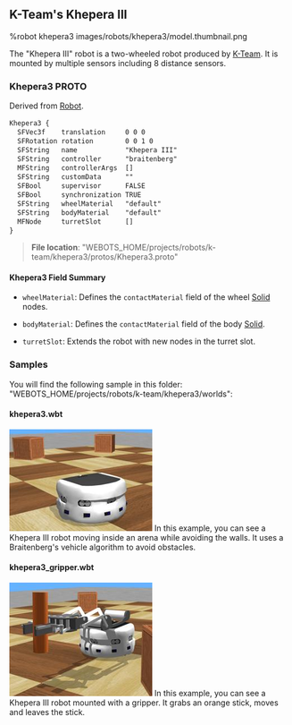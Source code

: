 ## K-Team's Khepera III

%robot khepera3 images/robots/khepera3/model.thumbnail.png

The "Khepera III" robot is a two-wheeled robot produced by [K-Team](https://www.k-team.com/mobile-robotics-products/old-products/khepera-iii).
It is mounted by multiple sensors including 8 distance sensors.

### Khepera3 PROTO

Derived from [Robot](../reference/robot.md).

```
Khepera3 {
  SFVec3f    translation     0 0 0
  SFRotation rotation        0 0 1 0
  SFString   name            "Khepera III"
  SFString   controller      "braitenberg"
  MFString   controllerArgs  []
  SFString   customData      ""
  SFBool     supervisor      FALSE
  SFBool     synchronization TRUE
  SFString   wheelMaterial   "default"
  SFString   bodyMaterial    "default"
  MFNode     turretSlot      []
}
```

> **File location**: "WEBOTS\_HOME/projects/robots/k-team/khepera3/protos/Khepera3.proto"

#### Khepera3 Field Summary

- `wheelMaterial`: Defines the `contactMaterial` field of the wheel [Solid](../reference/solid.md) nodes.

- `bodyMaterial`: Defines the `contactMaterial` field of the body [Solid](../reference/solid.md).

- `turretSlot`: Extends the robot with new nodes in the turret slot.

### Samples

You will find the following sample in this folder: "WEBOTS\_HOME/projects/robots/k-team/khepera3/worlds":

#### khepera3.wbt

![khepera3.wbt.png](images/robots/khepera3/khepera3.wbt.thumbnail.jpg) In this example, you can see a Khepera III robot moving inside an arena while avoiding the walls.
It uses a Braitenberg's vehicle algorithm to avoid obstacles.

#### khepera3\_gripper.wbt

![khepera3_gripper.wbt.png](images/robots/khepera3/khepera3_gripper.wbt.thumbnail.jpg) In this example, you can see a Khepera III robot mounted with a gripper.
It grabs an orange stick, moves and leaves the stick.
